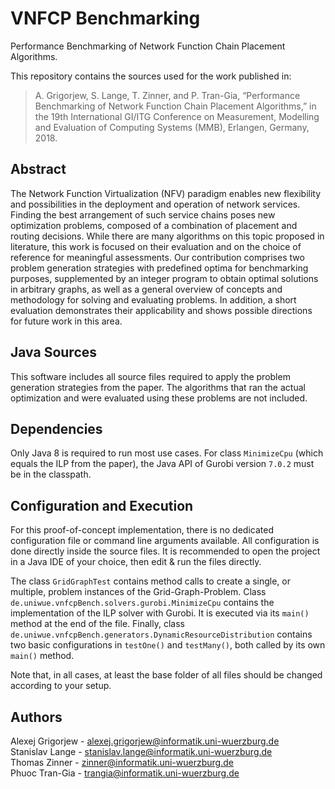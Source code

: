 # VNFCP Benchmarking
Performance Benchmarking of Network Function Chain Placement Algorithms.

This repository contains the sources used for the work published in:
> A. Grigorjew, S. Lange, T. Zinner, and P. Tran-Gia,
> “Performance Benchmarking of Network Function Chain Placement Algorithms,”
> in the 19th International GI/ITG Conference on Measurement, Modelling and Evaluation of Computing Systems (MMB), Erlangen, Germany, 2018.

## Abstract

The Network Function Virtualization (NFV) paradigm enables new flexibility and possibilities in the deployment and operation of network services. Finding the best arrangement of such service chains poses new optimization problems, composed of a combination of placement and routing decisions. While there are many algorithms on this topic proposed in literature, this work is focused on their evaluation and on the choice of reference for meaningful assessments. Our contribution comprises two problem generation strategies with predefined optima for benchmarking purposes, supplemented by an integer program to obtain optimal solutions in arbitrary graphs, as well as a general overview of concepts and methodology for solving and evaluating problems. In addition, a short evaluation demonstrates their applicability and shows possible directions for future work in this area.

## Java Sources

This software includes all source files required to apply the problem generation strategies from the paper.
The algorithms that ran the actual optimization and were evaluated using these problems are not included.

## Dependencies

Only Java 8 is required to run most use cases.
For class `MinimizeCpu` (which equals the ILP from the paper), the Java API of Gurobi version `7.0.2` must be in the classpath.

## Configuration and Execution

For this proof-of-concept implementation, there is no dedicated configuration file or command line arguments available.
All configuration is done directly inside the source files.
It is recommended to open the project in a Java IDE of your choice, then edit & run the files directly.

The class `GridGraphTest` contains method calls to create a single, or multiple, problem instances of the Grid-Graph-Problem.
Class `de.uniwue.vnfcpBench.solvers.gurobi.MinimizeCpu` contains the implementation of the ILP solver with Gurobi. It is executed via its `main()` method at the end of the file.
Finally, class `de.uniwue.vnfcpBench.generators.DynamicResourceDistribution` contains two basic configurations in `testOne()` and `testMany()`, both called by its own `main()` method.

Note that, in all cases, at least the base folder of all files should be changed according to your setup.

## Authors

Alexej Grigorjew - <alexej.grigorjew@informatik.uni-wuerzburg.de>  
Stanislav Lange - <stanislav.lange@informatik.uni-wuerzburg.de>  
Thomas Zinner - <zinner@informatik.uni-wuerzburg.de>  
Phuoc Tran-Gia - <trangia@informatik.uni-wuerzburg.de>

